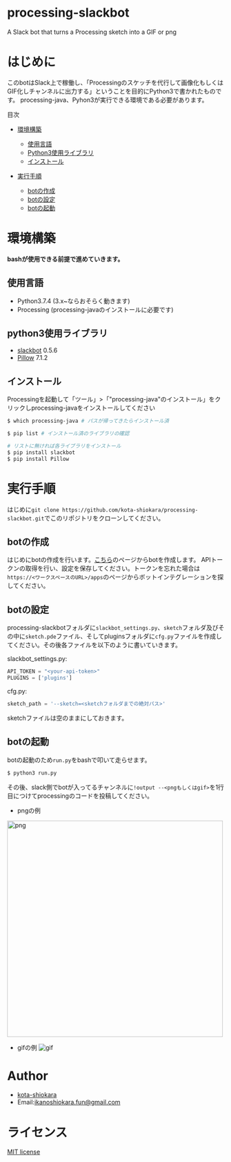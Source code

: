 # processing-slackbot
A Slack bot that turns a Processing sketch into a GIF or png

# はじめに
このbotはSlack上で稼働し、「Processingのスケッチを代行して画像化もしくはGIF化しチャンネルに出力する」ということを目的にPython3で書かれたものです。
processing-java、Pyhon3が実行できる環境である必要があります。


目次
- [環境構築](#chapter1)
    - [使用言語](#chapter1-1)
    - [Python3使用ライブラリ](#chapter1-2)
    - [インストール](#chapter1-3)

- [実行手順](#chapter2)
    - [botの作成](#chapter2-1)
    - [botの設定](#chapter2-2)
    - [botの起動](#chapter2-3)

<a id="chapter1"></a>

# 環境構築

**bashが使用できる前提で進めていきます。**

<a id="chapter1-1"></a>

## 使用言語
- Python3.7.4 (3.x~ならおそらく動きます)
- Processing (processing-javaのインストールに必要です)

<a id="chapter1-2"></a>

## python3使用ライブラリ
- [slackbot](https://github.com/lins05/slackbot) 0.5.6
- [Pillow](https://pillow.readthedocs.io/en/stable/) 7.1.2

<a id="chapter1-3"></a>

## インストール
Processingを起動して「ツール」>「"processing-java"のインストール」をクリックしprocessing-javaをインストールしてください

```bash
$ which processing-java # パスが帰ってきたらインストール済

$ pip list # インストール済のライブラリの確認

# リストに無ければ各ライブラリをインストール
$ pip install slackbot
$ pip install Pillow
```

<a id="chapter2"></a>

# 実行手順
はじめに`git clone https://github.com/kota-shiokara/processing-slackbot.git`でこのリポジトリをクローンしてください。

<a id="chapter2-1"></a>

## botの作成
はじめにbotの作成を行います。[こちら](https://my.slack.com/services/new/bot)のページからbotを作成します。
APIトークンの取得を行い、設定を保存してください。トークンを忘れた場合は`https://<ワークスペースのURL>/apps`のページからボットインテグレーションを探してください。

<a id="chapter2-2"></a>

## botの設定
processing-slackbotフォルダに`slackbot_settings.py`、`sketch`フォルダ及びその中に`sketch.pde`ファイル、そしてpluginsフォルダに`cfg.py`ファイルを作成してください。その後各ファイルを以下のように書いていきます。

slackbot_settings.py:

```python
API_TOKEN = "<your-api-token>"
PLUGINS = ['plugins']
```

cfg.py:

```python
sketch_path = '--sketch=<sketchフォルダまでの絶対パス>'
```

sketchファイルは空のままにしておきます。

<a id="chapter2-3"></a>

## botの起動
botの起動のため`run.py`をbashで叩いて走らせます。

```bash
$ python3 run.py
```

その後、slack側でbotが入ってるチャンネルに`!output --<pngもしくはgif>`を1行目につけてprocessingのコードを投稿してください。
- pngの例
<img width="500" alt="png" src="https://user-images.githubusercontent.com/50353938/84533388-ff2f3a80-ad22-11ea-8839-b56323610076.png">

- gifの例
![gif](https://user-images.githubusercontent.com/50353938/84533112-73b5a980-ad22-11ea-8be7-43886afdb9ab.gif)


# Author
- [kota-shiokara](https://github.com/kota-shiokara)
- Email:ikanoshiokara.fun@gmail.com

# ライセンス
[MIT license](https://choosealicense.com/licenses/mit/)

